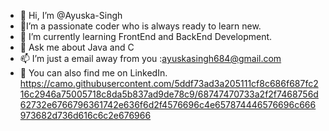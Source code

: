 - 👋 Hi, I’m @Ayuska-Singh
- 📑I’m a passionate coder who is always ready to learn new.
- 🌱 I’m currently learning FrontEnd and BackEnd Development.
- 💬 Ask me about Java and C
- 📫 I’m just a email away from you :ayuskasingh684@gmail.com
- 👀 You can also find me on LinkedIn.
https://camo.githubusercontent.com/5ddf73ad3a205111cf8c686f687fc216c2946a75005718c8da5b837ad9de78c9/68747470733a2f2f7468756d62732e6766796361742e636f6d2f4576696c4e657874446576696c666973682d736d616c6c2e676966
<!---
Ayuska-Singh/Ayuska-Singh is a ✨ special ✨ repository because its `README.md` (this file) appears on your GitHub profile.
You can click the Preview link to take a look at your changes.
--->
